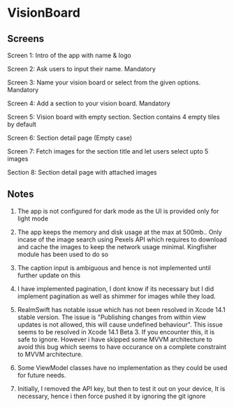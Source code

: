 # VisionBoard

## Screens

Screen 1: Intro of the app with name & logo

Screen 2: Ask users to input their name. Mandatory

Screen 3: Name your vision board or select from the given options. Mandatory

Screen 4: Add a section to your vision board. Mandatory

Screen 5: Vision board with empty section. Section contains 4 empty tiles by default

Screen 6: Section detail page (Empty case)

Screen 7: Fetch images for the section title and let users select upto 5 images

Section 8: Section detail page with attached images


## Notes

1) The app is not configured for dark mode as the UI is provided only for light mode

2) The app keeps the memory and disk usage at the max at 500mb.. Only incase of the image search using Pexels API which requires to download and cache the images to keep the network usage minimal. Kingfisher module has been used to do so

3) The caption input is ambiguous and hence is not implemented until further update on this

4) I have implemented pagination, I dont know if its necessary but I did implement pagination as well as shimmer for images while they load.

5) RealmSwift has notable issue which has not been resolved in Xcode 14.1 stable version. The issue is "Publishing changes from within view updates is not allowed, this will cause undefined behaviour". This issue seems to be resolved in Xcode 14.1 Beta 3. If you encounter this, it is safe to ignore. However i have skipped some MVVM architecture to avoid this bug which seems to have occurance on a complete constraint to MVVM architecture.

6) Some ViewModel classes have no implementation as they could be used for future needs.

7) Initially, I removed the API key, but then to test it out on your device, It is necessary, hence i then force pushed it by ignoring the git ignore
